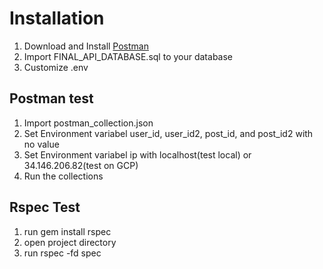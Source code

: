 # Installation
1. Download and Install [Postman](https://www.postman.com/downloads/)
2. Import FINAL_API_DATABASE.sql to your database
3. Customize .env
## Postman test 
1. Import postman_collection.json
2. Set Environment variabel user_id, user_id2, post_id, and post_id2 with no value
3. Set Environment variabel ip with localhost(test local) or 34.146.206.82(test on GCP)
4. Run the collections
## Rspec Test
1. run gem install rspec 
2. open project directory
3. run rspec -fd spec

